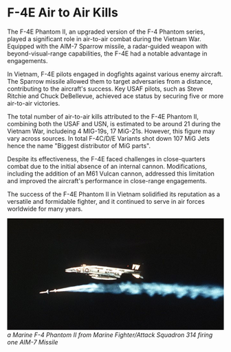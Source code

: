 # F-4E Air to Air Kills

The F-4E Phantom II, an upgraded version of the F-4 Phantom series, played a significant role in
air-to-air combat during the Vietnam War. Equipped with the AIM-7 Sparrow missile, a radar-guided
weapon with beyond-visual-range capabilities, the F-4E had a notable advantage in engagements.

In Vietnam, F-4E pilots engaged in dogfights against various enemy aircraft. The Sparrow missile
allowed them to target adversaries from a distance, contributing to the aircraft's success. Key USAF
pilots, such as Steve Ritchie and Chuck DeBellevue, achieved ace status by securing five or more
air-to-air victories.

The total number of air-to-air kills attributed to the F-4E Phantom II, combining both the USAF and
USN, is estimated to be around 21 during the Vietnam War, includeing 4 MIG-19s, 17 MiG-21s. However,
this figure may vary across sources. In total F-4C/D/E Variants shot down 107 MiG Jets hence the
name "Biggest distributor of MiG parts".

Despite its effectiveness, the F-4E faced challenges in close-quarters combat due to the initial
absence of an internal cannon. Modifications, including the addition of an M61 Vulcan cannon,
addressed this limitation and improved the aircraft's performance in close-range engagements.

The success of the F-4E Phantom II in Vietnam solidified its reputation as a versatile and
formidable fighter, and it continued to serve in air forces worldwide for many years.

![real_life_f4_firing_aim_7](../img/real_life_f4_firing_aim_7.jpg) _a Marine F-4 Phantom II from
Marine Fighter/Attack Squadron 314 firing one AIM-7 Missile_
